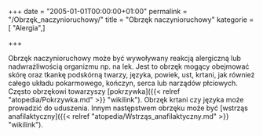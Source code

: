 +++
date = "2005-01-01T00:00:00+01:00"
permalink = "/Obrzęk_naczynioruchowy/"
title = "Obrzęk naczynioruchowy"
kategorie = [ "Alergia",]

+++

Obrzęk naczynioruchowy może być wywoływany reakcją alergiczną lub nadwrażliwością organizmu np. na lek. Jest to obrzęk mogący obejmować skórę oraz tkankę podskórną twarzy, języka, powiek, ust, krtani, jak również całego układu pokarmowego, kończyn, serca lub narządów płciowych. Często obrzękowi towarzyszy [pokrzywka]({{< relref "atopedia/Pokrzywka.md" >}} "wikilink"). Obrzęk krtani czy języka może prowadzić do uduszenia. Innym następstwem obrzęku może być [wstrząs anafilaktyczny]({{< relref "atopedia/Wstrząs_anafilaktyczny.md" >}} "wikilink").
